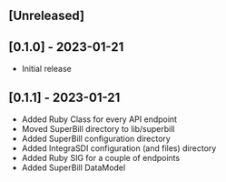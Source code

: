 ## [Unreleased]

## [0.1.0] - 2023-01-21

- Initial release

## [0.1.1] - 2023-01-21

- Added Ruby Class for every API endpoint
- Moved SuperBill directory to lib/superbill
- Added SuperBill configuration directory
- Added IntegraSDI configuration (and files) directory
- Added Ruby SIG for a couple of endpoints
- Added SuperBill DataModel
